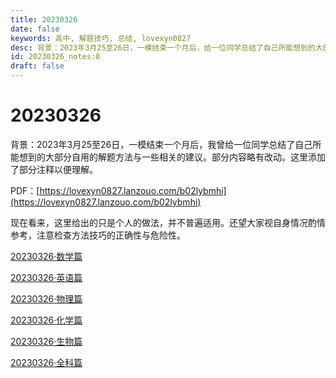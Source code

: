```yaml
---
title: 20230326
date: false
keywords: 高中, 解题技巧, 总结, lovexyn0827
desc: 背景：2023年3月25至26日，一模结束一个月后，给一位同学总结了自己所能想到的大部分解题方法。本文为其中的适用于整体备考与应试的部分在添加注释后的版本，部分内容略有改动。
id: 20230326_notes:0
draft: false
---
```


# 20230326

背景：2023年3月25至26日，一模结束一个月后，我曾给一位同学总结了自己所能想到的大部分自用的解题方法与一些相关的建议。部分内容略有改动。这里添加了部分注释以便理解。

PDF：[https://lovexyn0827.lanzouo.com/b02lybmhi](https://lovexyn0827.lanzouo.com/b02lybmhi)

现在看来，这里给出的只是个人的做法，并不普遍适用。还望大家视自身情况酌情参考，注意检查方法技巧的正确性与危险性。

[20230326·数学篇](../数学/20230326·数学篇.md)

[20230326·英语篇](../英语/20230326·英语篇.md)

[20230326·物理篇](../物理/20230326·物理篇.md)

[20230326·化学篇](../化学/20230326·化学篇.md)

[20230326·生物篇](../生物/20230326·生物篇.md)

[20230326·全科篇](../全科通用/20230326·全科篇.md)
